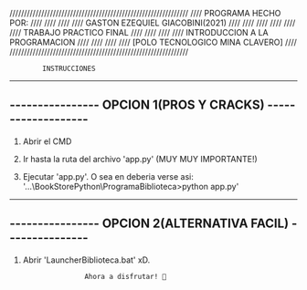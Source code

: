 //////////////////////////////////////////////////////////////
//// PROGRAMA HECHO POR: 				  ////
//// 							  ////
//// 		      	  GASTON EZEQUIEL GIACOBINI(2021) ////
//// 			  				  ////
//// 							  ////
//// 		TRABAJO PRACTICO FINAL 			  ////
//// 							  ////
////		INTRODUCCION A LA PROGRAMACION		  ////
//// 							  ////
//// 		[POLO TECNOLOGICO MINA CLAVERO]		  ////
//////////////////////////////////////////////////////////////

			INSTRUCCIONES
---------------------------------------------------------------
----------------   OPCION 1(PROS Y CRACKS)  -------------------
---------------------------------------------------------------
1) Abrir el CMD

2) Ir hasta la ruta del archivo 'app.py' (MUY MUY IMPORTANTE!)

3) Ejecutar 'app.py'.
O sea en deberia verse asi:
	'...\BookStorePython\ProgramaBiblioteca>python app.py' 

---------------------------------------------------------------
----------------   OPCION 2(ALTERNATIVA FACIL)  ---------------
---------------------------------------------------------------

1) Abrir 'LauncherBiblioteca.bat' xD.

					  Ahora a disfrutar! 🎉